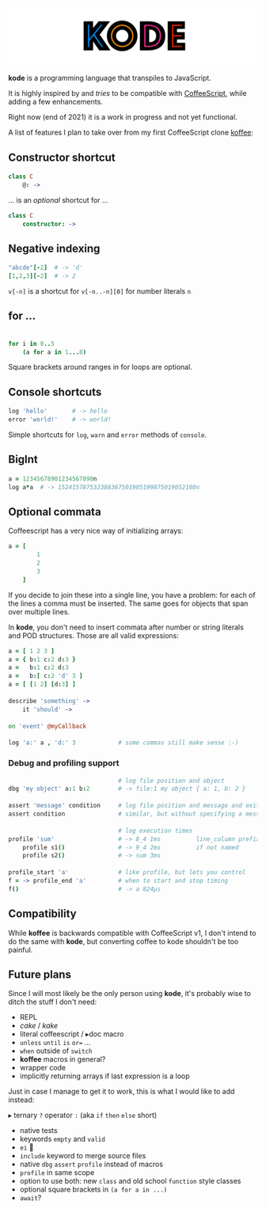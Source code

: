 ![banner](./bin/banner.png)

**kode** is a programming language that transpiles to JavaScript.

It is highly inspired by and *tries* to be compatible with [CoffeeScript](http://coffeescript.org), while adding a few enhancements.

Right now (end of 2021) it is a work in progress and not yet functional.

A list of features I plan to take over from my first CoffeeScript clone [koffee](http://github.com/monsterkodi/koffee):

## Constructor shortcut

```coffeescript
class C
    @: ->
```

... is an *optional* shortcut for ...

```coffeescript
class C
    constructor: ->
```

## Negative indexing

```coffeescript
"abcde"[-2]  # -> 'd'
[1,2,3][-2]  # -> 2
```

`v[-n]` is a shortcut for `v[-n..-n][0]` for number literals `n`

## for ...

```coffeescript

for i in 0..5
    (a for a in 1...8)

```

Square brackets around ranges in for loops are optional.

## Console shortcuts

```coffeescript
log 'hello'       # -> hello
error 'world!'    # -> world!
```

Simple shortcuts for `log`, `warn` and `error` methods of `console`.

## BigInt

```coffeescript
a = 12345678901234567890n
log a*a  # -> 152415787532388367501905199875019052100n
```

## Optional commata

Coffeescript has a very nice way of initializing arrays:

```coffeescript
a = [
        1
        2
        3
    ]
```

If you decide to join these into a single line, you have a problem: 
for each of the lines a comma must be inserted.
The same goes for objects that span over multiple lines.

In **kode**, you don't need to insert commata after number or string literals and POD structures.
Those are all valid expressions:

```coffeescript
a = [ 1 2 3 ]
a = { b:1 c:2 d:3 }
a =   b:1 c:2 d:3
a =   b:[ c:2 'd' 3 ]
a = [ [1 2] [d:3] ]

describe 'something' ->
    it 'should' ->

on 'event' @myCallback

log 'a:' a , 'd:' 3            # some commas still make sense :-)
```

### Debug and profiling support

```coffeescript
                               # log file position and object
dbg 'my object' a:1 b:2        # -> file:1 my object { a: 1, b: 2 }

assert 'message' condition     # log file position and message and exits if condition isn't truish
assert condition               # similar, but without specifying a message

                               # log execution times
profile 'sum'                  # -> 8_4 1ms          line_column prefix
    profile s1()               # -> 9_4 2ms          if not named
    profile s2()               # -> sum 3ms

profile_start 'a'              # like profile, but lets you control
f = -> profile_end 'a'         # when to start and stop timing
f()                            # -> a 824μs
```

## Compatibility

While **koffee** is backwards compatible with CoffeeScript v1,
I don't intend to do the same with **kode**, but converting coffee to kode shouldn't be too painful.

## Future plans

Since I will most likely be the only person using **kode**, it's probably wise to ditch the stuff I don't need:

- REPL
- *cake* / *kake*
- literal coffeescript / ▸doc macro
- `unless`  `until`  `is`  `or=` ...
- `when` outside of `switch`
- **koffee** macros in general?
- wrapper code
- implicitly returning arrays if last expression is a loop

Just in case I manage to get it to work, this is what I would like to add instead:

▸ ternary `?` operator `:` (aka `if` `then` `else` short)
- native tests
- keywords `empty` and `valid`
- `ei` 🥚
- `include` keyword to merge source files
- native `dbg`  `assert`  `profile` instead of macros
- `profile` in same scope
- option to use both: new `class` and old school `function` style classes
- optional square brackets in `(a for a in ...)`
- `await`?


